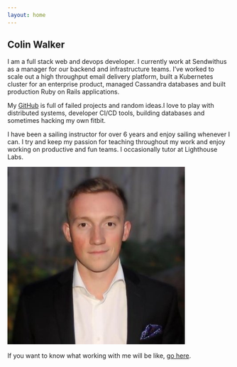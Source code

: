 ```yaml
---
layout: home
---
```


## Colin Walker

I am a full stack web and devops developer. I currently work at Sendwithus as a
manager for our backend and infrastructure teams. I’ve worked to scale out a
high throughput email delivery platform, built a Kubernetes cluster for an
enterprise product, managed Cassandra databases and built production Ruby on
Rails applications.

My [GitHub](https://github.com/ColDog) is full of failed projects and random
ideas.I love to play with distributed systems, developer CI/CD tools, building
databases and sometimes hacking my own fitbit.

I have been a sailing instructor for over 6 years and enjoy sailing whenever I
can. I try and keep my passion for teaching throughout my work and enjoy
working on productive and fun teams. I occasionally tutor at Lighthouse Labs.

![me](/assets/images/me.jpg)

If you want to know what working with me will be like, [go here](/about).
